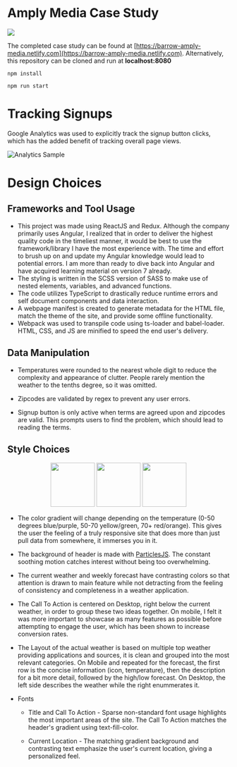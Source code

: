 # Amply Media Case Study

<img src="https://i.imgur.com/l1y1fCI.jpg">

The completed case study can be found at [https://barrow-amply-media.netlify.com](https://barrow-amply-media.netlify.com). Alternatively, this repository can be cloned and run at **localhost:8080**

`npm install`

`npm run start`

# Tracking Signups

Google Analytics was used to explicitly track the signup button clicks, which has the added benefit of tracking overall page views.

![Analytics Sample](https://i.imgur.com/fuZ7gyc.png)

# Design Choices

## Frameworks and Tool Usage

-   This project was made using ReactJS and Redux. Although the company primarily uses Angular, I realized that in order to deliver the highest quality code in the timeliest manner, it would be best to use the framework/library I have the most experience with. The time and effort to brush up on and update my Angular knowledge would lead to potential errors. I am more than ready to dive back into Angular and have acquired learning material on version 7 already.
-   The styling is written in the SCSS version of SASS to make use of nested elements, variables, and advanced functions.
-   The code utilizes TypeScript to drastically reduce runtime errors and self document components and data interaction.
-   A webpage manifest is created to generate metadata for the HTML file, match the theme of the site, and provide some offline functionality.
-   Webpack was used to transpile code using ts-loader and babel-loader. HTML, CSS, and JS are minified to speed the end user's delivery.

## Data Manipulation

-   Temperatures were rounded to the nearest whole digit to reduce the complexity and appearance of clutter. People rarely mention the weather to the tenths degree, so it was omitted.

-   Zipcodes are validated by regex to prevent any user errors.

-   Signup button is only active when terms are agreed upon and zipcodes are valid. This prompts users to find the problem, which should lead to reading the terms.

## Style Choices

<p align="center">
<img src="https://i.imgur.com/yAsbLiP.png" width=100>
<img src="https://i.imgur.com/cojaTap.png" width=100>
<img src="https://i.imgur.com/FoIUqWe.png" width=100>
</p>

-   The color gradient will change depending on the temperature (0-50 degrees blue/purple, 50-70 yellow/green, 70+ red/orange). This gives the user the feeling of a truly responsive site that does more than just pull data from somewhere, it immerses you in it.

-   The background of header is made with [ParticlesJS](https://vincentgarreau.com/particles.js/). The constant soothing motion catches interest without being too overwhelming.

-   The current weather and weekly forecast have contrasting colors so that attention is drawn to main feature while not detracting from the feeling of consistency and completeness in a weather application.

-   The Call To Action is centered on Desktop, right below the current weather, in order to group these two ideas together. On mobile, I felt it was more important to showcase as many features as possible before attempting to engage the user, which has been shown to increase conversion rates.

-   The Layout of the actual weather is based on multiple top weather providing applications and sources, it is clean and grouped into the most relevant categories. On Mobile and repeated for the forecast, the first row is the concise information (icon, temperature), then the description for a bit more detail, followed by the high/low forecast. On Desktop, the left side describes the weather while the right enummerates it.

-   Fonts

    -   Title and Call To Action - Sparse non-standard font usage highlights the most important areas of the site. The Call To Action matches the header's gradient using text-fill-color.

    -   Current Location - The matching gradient background and contrasting text emphasize the user's current location, giving a personalized feel.
